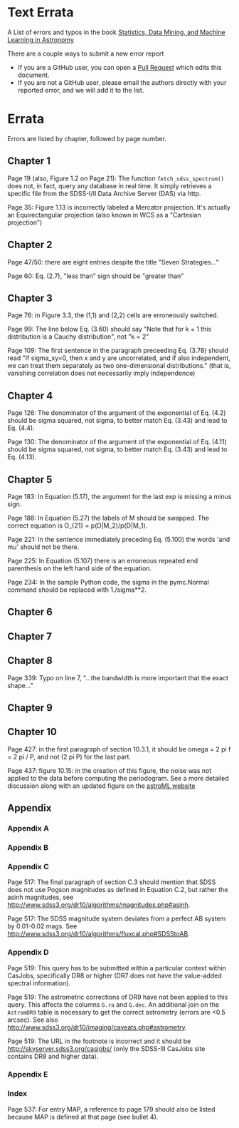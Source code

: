 # Text Errata

A List of errors and typos in the book
[Statistics, Data Mining, and Machine Learning in Astronomy](http://press.princeton.edu/titles/10159.html)

There are a couple ways to submit a new error report

- If you are a GitHub user, you can open a [Pull Request](https://help.github.com/articles/using-pull-requests) which edits this document.
- If you are not a GitHub user, please email the authors directly with your reported error, and we will add it to the list.


# Errata

Errors are listed by chapter, followed by page number.

## Chapter 1

Page 19 (also, Figure 1.2 on Page 21): The function `fetch_sdss_spectrum()`
does not, in fact, query any database in real time.  It simply retrieves a
specific file from the SDSS-I/II Data Archive Server (DAS) via http.

Page 35: Figure 1.13 is incorrectly labeled a Mercator projection.  It's actually an Equirectangular projection (also known in WCS as a "Cartesian projection")

## Chapter 2

Page 47/50: there are eight entries despite the title "Seven Strategies..."

Page 60: Eq. (2.7), "less than" sign should be "greater than"

## Chapter 3

Page 76: in Figure 3.3, the (1,1) and (2,2) cells are erroneously switched.

Page 99: The line below Eq. (3.60) should say "Note that for k = 1 this distribution is a Cauchy distribution", not "k = 2"

Page 109: The first sentence in the paragraph preceeding Eq. (3.78) should read
"If sigma_xy=0, then x and y are uncorrelated, and if also independent, we can
treat them separately as two one-dimensional distributions." (that is, vanishing
correlation does not necessarily imply independence)


## Chapter 4

Page 126: The denominator of the argument of the exponential of Eq. (4.2) should be sigma squared, not sigma, to better match Eq. (3.43) and lead to Eq. (4.4).

Page 130: The denominator of the argument of the exponential of Eq. (4.11) should be sigma squared, not sigma, to better match Eq. (3.43) and lead to Eq. (4.13).


## Chapter 5

Page 183: In Equation (5.17), the argument for the last exp is missing a minus sign. 

Page 188: In Equation (5.27) the labels of M should be swapped.  The correct
equation is O_{21} = p(D|M_2)/p(D|M_1).

Page 221: In the sentence immediately preceding Eq. (5.100) the words 'and mu' should not be there.

Page 225: In Equation (5.107) there is an erroneous repeated end parenthesis on the left hand side of the equation.

Page 234: In the sample Python code, the sigma in the pymc.Normal command should be replaced with 1./sigma**2.


## Chapter 6



## Chapter 7



## Chapter 8

Page 339: Typo on line 7, "...the bandwidth is more important that the exact shape..."

## Chapter 9



## Chapter 10

Page 427: in the first paragraph of section 10.3.1, it should be
         omega = 2 pi f = 2 pi / P, and not (2 pi P) for the last part.

Page 437: figure 10.15: in the creation of this figure, the noise was not applied
to the data before computing the periodogram.  See a more detailed discussion along
with an updated figure on the
[astroML website](http://www.astroml.org/book_figures/chapter10/fig_LS_sg_comparison.html)



## Appendix

### Appendix A

### Appendix B

### Appendix C

Page 517:  The final paragraph of section C.3 should mention that SDSS does not
use Pogson magnitudes as defined in Equation C.2, but rather the asinh
magnitudes, see http://www.sdss3.org/dr10/algorithms/magnitudes.php#asinh.

Page 517: The SDSS magnitude system deviates from a perfect AB system by 0.01-0.02 mags.
See http://www.sdss3.org/dr10/algorithms/fluxcal.php#SDSStoAB.

### Appendix D

Page 519: This query has to be submitted within a particular context within CasJobs,
specifically DR8 or higher (DR7 does not have the value-added spectral information).

Page 519: The astrometric corrections of DR9 have not been applied to this query.
This affects the columns `G.ra` and `G.dec`. An additional join on the
`AstromDR9` table is necessary to get the correct astrometry (errors are <0.5 arcsec).
See also http://www.sdss3.org/dr10/imaging/caveats.php#astrometry.

Page 519: The URL in the footnote is incorrect and it should be
http://skyserver.sdss3.org/casjobs/ (only the SDSS-III CasJobs site contains DR8 and higher
data).


### Appendix E


### Index

Page 537: For entry MAP, a reference to page 179 should also be listed because MAP
is defined at that page (see bullet 4).

